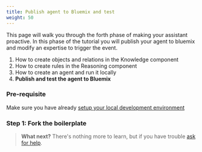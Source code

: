```yaml
---
title: Publish agent to Bluemix and test
weight: 50
---
```

This page will walk you through the forth phase of making your assistant proactive. In this phase of the tutorial you will publish your agent to bluemix and modify an expertise to trigger the event.

1. How to create objects and relations in the Knowledge component
2. How to create rules in the Reasoning component
3. How to create an agent and run it locally
4. **Publish and test the agent to Bluemix**

### Pre-requisite
Make sure you have already [setup your local development environment]({{site.baseurl}}/expertise/setup-local-dev-env/)

### Step 1: Fork the boilerplate

> **What next?** There's nothing more to learn, but if you have trouble [ask for help]({{site.baseurl}}/get-help/learn).
